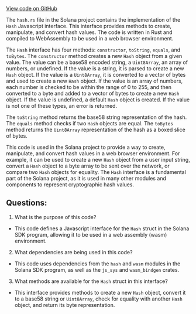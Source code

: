 
[View code on GitHub](https://github.com/solana-labs/solana/blob/master/sdk/program/src/wasm/hash.rs)

The `hash.rs` file in the Solana project contains the implementation of the `Hash` Javascript interface. This interface provides methods to create, manipulate, and convert hash values. The code is written in Rust and compiled to WebAssembly to be used in a web browser environment.

The `Hash` interface has four methods: `constructor`, `toString`, `equals`, and `toBytes`. The `constructor` method creates a new `Hash` object from a given value. The value can be a base58 encoded string, a `Uint8Array`, an array of numbers, or undefined. If the value is a string, it is parsed to create a new `Hash` object. If the value is a `Uint8Array`, it is converted to a vector of bytes and used to create a new `Hash` object. If the value is an array of numbers, each number is checked to be within the range of 0 to 255, and then converted to a byte and added to a vector of bytes to create a new `Hash` object. If the value is undefined, a default `Hash` object is created. If the value is not one of these types, an error is returned.

The `toString` method returns the base58 string representation of the hash. The `equals` method checks if two `Hash` objects are equal. The `toBytes` method returns the `Uint8Array` representation of the hash as a boxed slice of bytes.

This code is used in the Solana project to provide a way to create, manipulate, and convert hash values in a web browser environment. For example, it can be used to create a new `Hash` object from a user input string, convert a `Hash` object to a byte array to be sent over the network, or compare two `Hash` objects for equality. The `Hash` interface is a fundamental part of the Solana project, as it is used in many other modules and components to represent cryptographic hash values.
## Questions: 
 1. What is the purpose of this code?
- This code defines a Javascript interface for the `Hash` struct in the Solana SDK program, allowing it to be used in a web assembly (wasm) environment.

2. What dependencies are being used in this code?
- This code uses dependencies from the `hash` and `wasm` modules in the Solana SDK program, as well as the `js_sys` and `wasm_bindgen` crates.

3. What methods are available for the `Hash` struct in this interface?
- This interface provides methods to create a new `Hash` object, convert it to a base58 string or `Uint8Array`, check for equality with another `Hash` object, and return its byte representation.